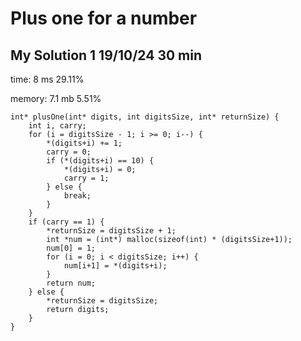 # Plus one for a number

## My Solution 1    19/10/24    30 min

time: 8 ms  29.11%

memory: 7.1 mb  5.51%

```
int* plusOne(int* digits, int digitsSize, int* returnSize) {
    int i, carry;
    for (i = digitsSize - 1; i >= 0; i--) {
        *(digits+i) += 1;
        carry = 0;
        if (*(digits+i) == 10) {
            *(digits+i) = 0;
            carry = 1;
        } else {
            break;
        }
    }
    if (carry == 1) {
        *returnSize = digitsSize + 1;
        int *num = (int*) malloc(sizeof(int) * (digitsSize+1));
        num[0] = 1;
        for (i = 0; i < digitsSize; i++) {
            num[i+1] = *(digits+i);
        }
        return num;
    } else {
        *returnSize = digitsSize;
        return digits;
    }
}
```